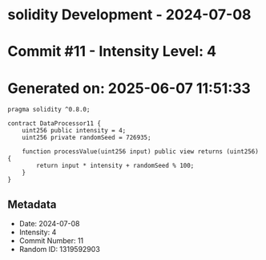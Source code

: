 ﻿# solidity Development - 2024-07-08
# Commit #11 - Intensity Level: 4
# Generated on: 2025-06-07 11:51:33
```solidity
pragma solidity ^0.8.0;

contract DataProcessor11 {
    uint256 public intensity = 4;
    uint256 private randomSeed = 726935;

    function processValue(uint256 input) public view returns (uint256) {
        return input * intensity + randomSeed % 100;
    }
}
```
## Metadata
- Date: 2024-07-08
- Intensity: 4
- Commit Number: 11
- Random ID: 1319592903
